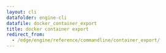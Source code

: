 ```yaml
---
layout: cli
datafolder: engine-cli
datafile: docker_container_export
title: docker container export
redirect_from:
  - /edge/engine/reference/commandline/container_export/
---
```

<!--
This page is automatically generated from Docker's source code. If you want to
suggest a change to the text that appears here, open a ticket or pull request
in the source repository on GitHub:

https://github.com/docker/cli
-->


